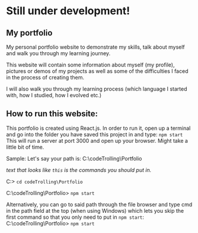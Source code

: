 # Still under development!
## My portfolio
My personal portfolio website to demonstrate my skills, talk about myself and walk you through my learning journey.

This website will contain some information about myself (my profile), pictures or demos of my projects as well as some of the difficulties I faced in the process of creating them.

I will also walk you through my learning process (which language I started with, how I studied, how I evolved etc.)

## How to run this website: 
This portfolio is created using React.js. In order to run it, open up a terminal and go into the folder you have saved this project in and type: ```npm start```
This will run a server at port 3000 and open up your browser. Might take a little bit of time.

Sample: Let's say your path is: C:\codeTrolling\Portfolio
 
 *text that looks like ```this``` is the commands you should put in.* 

C:\> ```cd codeTrolling\Portfolio```

C:\codeTrolling\Portfolio> ```npm start```

Alternatively, you can go to said path through the file browser and type cmd in the path field at the top (when using Windows) which lets you skip the first command so that you only need to put in ```npm start```:
C:\codeTrolling\Portfolio> ```npm start```
